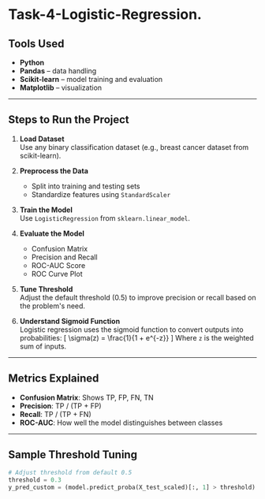 # Task-4-Logistic-Regression.
## Tools Used

- **Python**
- **Pandas** – data handling
- **Scikit-learn** – model training and evaluation
- **Matplotlib** – visualization

---

## Steps to Run the Project

1. **Load Dataset**  
   Use any binary classification dataset (e.g., breast cancer dataset from scikit-learn).

2. **Preprocess the Data**  
   - Split into training and testing sets  
   - Standardize features using `StandardScaler`

3. **Train the Model**  
   Use `LogisticRegression` from `sklearn.linear_model`.

4. **Evaluate the Model**  
   - Confusion Matrix  
   - Precision and Recall  
   - ROC-AUC Score  
   - ROC Curve Plot

5. **Tune Threshold**  
   Adjust the default threshold (0.5) to improve precision or recall based on the problem's need.

6. **Understand Sigmoid Function**  
   Logistic regression uses the sigmoid function to convert outputs into probabilities:
   \[
   \sigma(z) = \frac{1}{1 + e^{-z}}
   \]
   Where `z` is the weighted sum of inputs.

---

## Metrics Explained

- **Confusion Matrix**: Shows TP, FP, FN, TN
- **Precision**: TP / (TP + FP)
- **Recall**: TP / (TP + FN)
- **ROC-AUC**: How well the model distinguishes between classes

---

## Sample Threshold Tuning

```python
# Adjust threshold from default 0.5
threshold = 0.3
y_pred_custom = (model.predict_proba(X_test_scaled)[:, 1] > threshold).astype(int)
